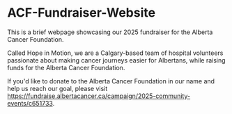# ACF-Fundraiser-Website
This is a brief webpage showcasing our 2025 fundraiser for the Alberta Cancer Foundation.

Called Hope in Motion, we are a Calgary-based team of hospital volunteers passionate about making cancer journeys easier for Albertans, while raising funds for the Alberta Cancer Foundation.

If you'd like to donate to the Alberta Cancer Foundation in our name and help us reach our goal, please visit https://fundraise.albertacancer.ca/campaign/2025-community-events/c651733. 
